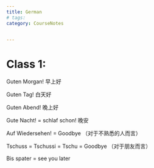 ```yaml
---
title: German
# tags: 
category: CourseNotes


---
```


# Class 1:

Guten Morgan! 早上好

Guten Tag! 白天好

Guten Abend! 晚上好

Gute Nacht! = schlaf schon! 晚安

Auf Wiedersehen! = Goodbye （对于不熟悉的人而言）

Tschuss = Tschussi = Tschu = Goodbye （对于朋友而言）

Bis spater = see you later
